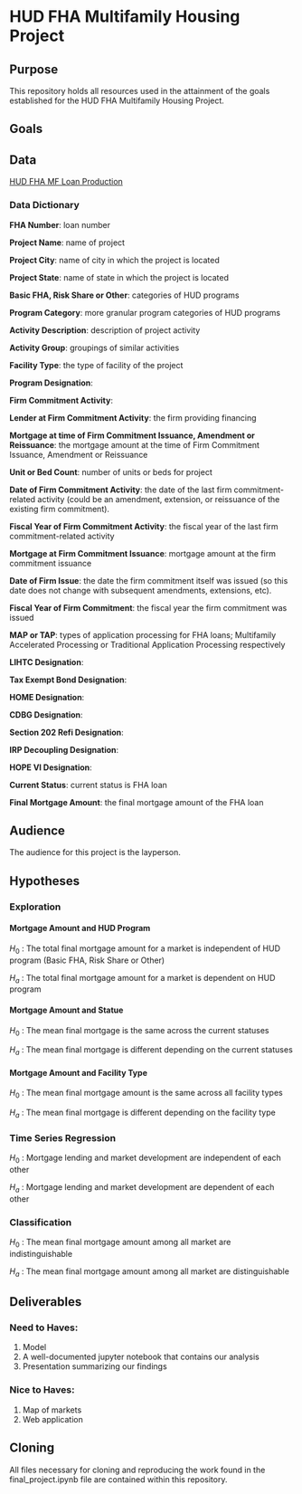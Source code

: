 # HUD FHA Multifamily Housing Project

## Purpose
This repository holds all resources used in the attainment of the goals established for the HUD FHA Multifamily Housing Project.

## Goals


## Data
[HUD FHA MF Loan Production](https://www.hud.gov/program_offices/housing/mfh/mfdata/mfproduction)

### Data Dictionary
**FHA Number**: loan number

**Project Name**: name of project

**Project City**: name of city in which the project is located

**Project State**: name of state in which the project is located

**Basic FHA, Risk Share or Other**: categories of HUD programs

**Program Category**: more granular program categories of HUD programs

**Activity Description**: description of project activity

**Activity Group**: groupings of similar activities

**Facility Type**: the type of facility of the project

**Program Designation**: 

**Firm Commitment Activity**: 

**Lender at Firm Commitment Activity**: the firm providing financing

**Mortgage at time of Firm Commitment Issuance, Amendment or Reissuance**: the mortgage amount at the time of Firm Commitment Issuance, Amendment or Reissuance

**Unit or Bed Count**: number of units or beds for project

**Date of Firm Commitment Activity**: the date of the last firm commitment-related activity (could 
be an amendment, extension, or reissuance of the existing firm commitment).

**Fiscal Year of Firm Commitment Activity**: the fiscal year of the last firm commitment-related activity

**Mortgage at Firm Commitment Issuance**: mortgage amount at the firm commitment issuance

**Date of Firm Issue**: the date the firm commitment itself was issued (so this date does not 
change with subsequent amendments, extensions, etc).

**Fiscal Year of Firm Commitment**: the fiscal year the firm commitment was issued

**MAP or TAP**: types of application processing for FHA loans; Multifamily Accelerated Processing 
or Traditional Application Processing respectively

**LIHTC Designation**:

**Tax Exempt Bond Designation**:

**HOME Designation**:

**CDBG Designation**:

**Section 202 Refi Designation**:

**IRP Decoupling Designation**:

**HOPE VI Designation**: 

**Current Status**: current status is FHA loan

**Final Mortgage Amount**: the final mortgage amount of the FHA loan

## Audience
The audience for this project is the layperson.

## Hypotheses

### Exploration

#### Mortgage Amount and HUD Program
$H_0$ : The total final mortgage amount for a market is independent of HUD program (Basic FHA, Risk Share or Other)

$H_a$ : The total final mortgage amount for a market is dependent on HUD program

#### Mortgage Amount and Statue
$H_0$ : The mean final mortgage is the same across the current statuses

$H_a$ : The mean final mortgage is different depending on the current statuses

#### Mortgage Amount and Facility Type
$H_0$ : The mean final mortgage amount is the same across all facility types

$H_a$ : The mean final mortgage is different depending on the facility type

### Time Series Regression
$H_0$ : Mortgage lending and market development are independent of each other

$H_a$ : Mortgage lending and market development are dependent of each other

### Classification
$H_0$ : The mean final mortgage amount among all market are indistinguishable 

$H_a$ : The mean final mortgage amount among all market are distinguishable

## Deliverables

### Need to Haves:
1. Model
2. A well-documented jupyter notebook that contains our analysis
3. Presentation summarizing our findings

### Nice to Haves:
1. Map of markets
2. Web application

## Cloning
All files necessary for cloning and reproducing the work found in the final_project.ipynb file are contained within this repository.